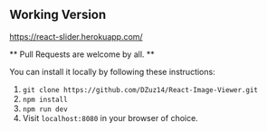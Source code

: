 ## Working Version ##
https://react-slider.herokuapp.com/ 

** Pull Requests are welcome by all. **

You can install it locally by following these instructions:

1. `git clone https://github.com/DZuz14/React-Image-Viewer.git`
2. `npm install`
3. `npm run dev`
4. Visit `localhost:8080` in your browser of choice.
